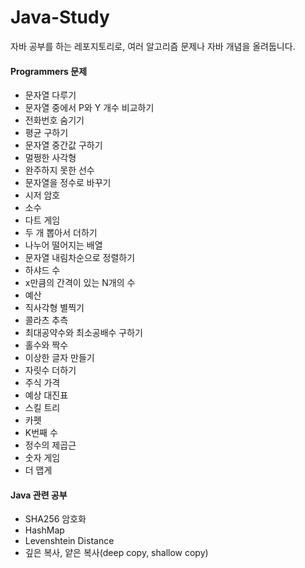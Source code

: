 # Java-Study

자바 공부를 하는 레포지토리로, 
여러 알고리즘 문제나
자바 개념을 올려둡니다.

#### Programmers 문제

 - 문자열 다루기
 - 문자열 중에서 P와 Y 개수 비교하기
 - 전화번호 숨기기
 - 평균 구하기
 - 문자열 중간값 구하기
 - 멀쩡한 사각형
 - 완주하지 못한 선수
 - 문자열을 정수로 바꾸기
 - 시저 암호
 - 소수 
 - 다트 게임
 - 두 개 뽑아서 더하기
 - 나누어 떨어지는 배열
 - 문자열 내림차순으로 정렬하기
 - 하샤드 수
 - x만큼의 간격이 있는 N개의 수
 - 예산
 - 직사각형 별찍기
 - 콜라츠 추측
 - 최대공약수와 최소공배수 구하기
 - 홀수와 짝수
 - 이상한 글자 만들기
 - 자릿수 더하기 
 - 주식 가격
 - 예상 대진표
 - 스킬 트리
 - 카펫
 - K번째 수
 - 정수의 제곱근
 - 숫자 게임
 - 더 맵게
 
 #### Java 관련 공부
 - SHA256 암호화
 - HashMap
 - Levenshtein Distance
 - 깊은 복사, 얕은 복사(deep copy, shallow copy)
